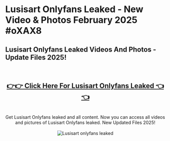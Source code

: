 # Lusisart Onlyfans Leaked - New Video & Photos February 2025 #oXAX8

<h2>Lusisart Onlyfans Leaked Videos And Photos - Update Files 2025!</h2>
<br>
<div align="center">
<h2><a href="https://links2leaks.com?utm_source=lusisart&utm_medium=git92" rel="nofollow">👉👉 Click Here For Lusisart Onlyfans Leaked 👈👈</a></h2>
<br>
Get Lusisart Onlyfans leaked and all content. Now you can access all videos and pictures of Lusisart Onlyfans leaked. New Updated Files 2025!
<br>
<br>
<a href="https://links2leaks.com?utm_source=lusisart&utm_medium=git92" rel="nofollow" data-target="animated-image.originalLink"><img src="https://i.ibb.co/Gkj2r4b/banner.png" alt="Lusisart onlyfans leaked" style="max-width: 100%; display: inline-block;" data-target="animated-image.originalImage"></a>
</div>
<br>
